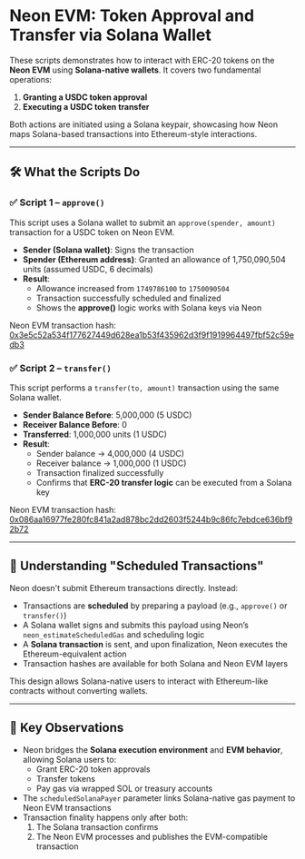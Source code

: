 # Neon EVM: Token Approval and Transfer via Solana Wallet

These scripts demonstrates how to interact with ERC-20 tokens on the **Neon EVM** using **Solana-native wallets**. It covers two fundamental operations:

1. **Granting a USDC token approval**
2. **Executing a USDC token transfer**

Both actions are initiated using a Solana keypair, showcasing how Neon maps Solana-based transactions into Ethereum-style interactions.

---

## 🛠 What the Scripts Do

### ✅ Script 1 – `approve()`

This script uses a Solana wallet to submit an `approve(spender, amount)` transaction for a USDC token on Neon EVM.

- **Sender (Solana wallet)**: Signs the transaction
- **Spender (Ethereum address)**: Granted an allowance of 1,750,090,504 units (assumed USDC, 6 decimals)
- **Result**:
  - Allowance increased from `1749786100` to `1750090504`
  - Transaction successfully scheduled and finalized
  - Shows the **approve()** logic works with Solana keys via Neon

Neon EVM transaction hash: [0x3e5c52a534f177627449d628ea1b53f435962d3f9f1919964497fbf52c59edb3](https://neon-devnet.blockscout.com/tx/0x3e5c52a534f177627449d628ea1b53f435962d3f9f1919964497fbf52c59edb3)

### ✅ Script 2 – `transfer()`

This script performs a `transfer(to, amount)` transaction using the same Solana wallet.

- **Sender Balance Before**: 5,000,000 (5 USDC)
- **Receiver Balance Before**: 0
- **Transferred**: 1,000,000 units (1 USDC)
- **Result**:
  - Sender balance → 4,000,000 (4 USDC)
  - Receiver balance → 1,000,000 (1 USDC)
  - Transaction finalized successfully
  - Confirms that **ERC-20 transfer logic** can be executed from a Solana key

Neon EVM transaction hash: [0x086aa16977fe280fc841a2ad878bc2dd2603f5244b9c86fc7ebdce636bf92b72](https://neon-devnet.blockscout.com/tx/0x086aa16977fe280fc841a2ad878bc2dd2603f5244b9c86fc7ebdce636bf92b72)

---

## 🔄 Understanding "Scheduled Transactions"

Neon doesn't submit Ethereum transactions directly. Instead:

- Transactions are **scheduled** by preparing a payload (e.g., `approve()` or `transfer()`)
- A Solana wallet signs and submits this payload using Neon’s `neon_estimateScheduledGas` and scheduling logic
- A **Solana transaction** is sent, and upon finalization, Neon executes the Ethereum-equivalent action
- Transaction hashes are available for both Solana and Neon EVM layers

This design allows Solana-native users to interact with Ethereum-like contracts without converting wallets.

---

## 🧠 Key Observations

- Neon bridges the **Solana execution environment** and **EVM behavior**, allowing Solana users to:
  - Grant ERC-20 token approvals
  - Transfer tokens
  - Pay gas via wrapped SOL or treasury accounts
- The `scheduledSolanaPayer` parameter links Solana-native gas payment to Neon EVM transactions
- Transaction finality happens only after both:
  1. The Solana transaction confirms
  2. The Neon EVM processes and publishes the EVM-compatible transaction
